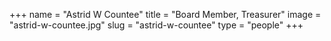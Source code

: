 +++
name = "Astrid W Countee"
title = "Board Member, Treasurer"
image = "astrid-w-countee.jpg"
slug = "astrid-w-countee"
type = "people"
+++
